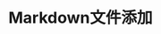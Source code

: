 
# Markdown文件添加

<script setup>
  import CustomComponent from './component.vue'
</script>

<CustomComponent />
